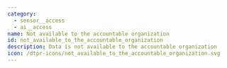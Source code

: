 ```yaml
---
category:
  - sensor__access
  - ai__access
name: Not available to the accountable organization
id: not_available_to_the_accountable_organization
description: Data is not available to the accountable organization
icon: /dtpr-icons/not_available_to_the_accountable_organization.svg
---
```

